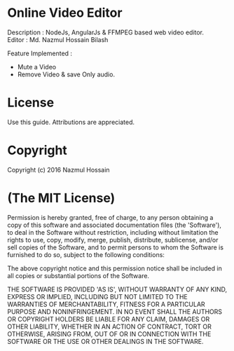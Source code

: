 # Online Video Editor


Description : NodeJs, AngularJs & FFMPEG based web video editor. <br>
Editor : Md. Nazmul Hossain Bilash<br>

Feature Implemented :
- Mute a Video
- Remove Video & save Only audio.

# License

 Use this guide. Attributions are appreciated.

# Copyright

Copyright (c) 2016 Nazmul Hossain

# (The MIT License)

Permission is hereby granted, free of charge, to any person obtaining a copy of this software and associated documentation files (the 'Software'), to deal in the Software without restriction, including without limitation the rights to use, copy, modify, merge, publish, distribute, sublicense, and/or sell copies of the Software, and to permit persons to whom the Software is furnished to do so, subject to the following conditions:

The above copyright notice and this permission notice shall be included in all copies or substantial portions of the Software.

THE SOFTWARE IS PROVIDED 'AS IS', WITHOUT WARRANTY OF ANY KIND, EXPRESS OR IMPLIED, INCLUDING BUT NOT LIMITED TO THE WARRANTIES OF MERCHANTABILITY, FITNESS FOR A PARTICULAR PURPOSE AND NONINFRINGEMENT. IN NO EVENT SHALL THE AUTHORS OR COPYRIGHT HOLDERS BE LIABLE FOR ANY CLAIM, DAMAGES OR OTHER LIABILITY, WHETHER IN AN ACTION OF CONTRACT, TORT OR OTHERWISE, ARISING FROM, OUT OF OR IN CONNECTION WITH THE SOFTWARE OR THE USE OR OTHER DEALINGS IN THE SOFTWARE.
